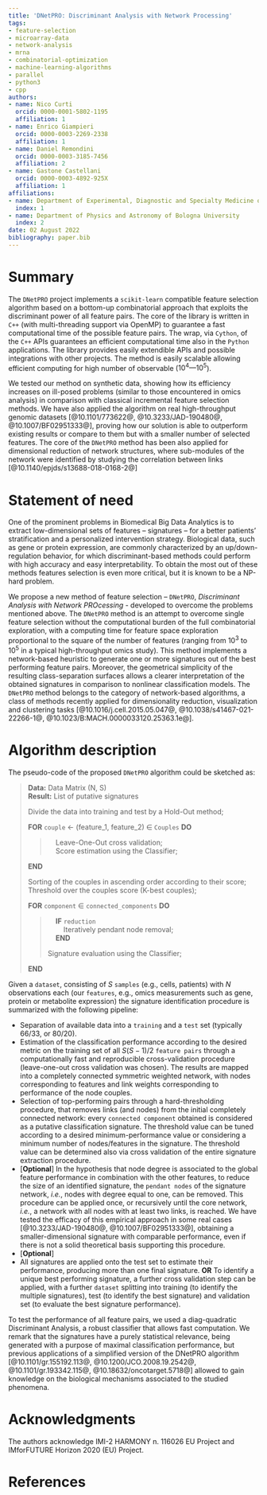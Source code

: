 ```yaml
---
title: 'DNetPRO: Discriminant Analysis with Network Processing'
tags:
- feature-selection
- microarray-data
- network-analysis
- mrna
- combinatorial-optimization
- machine-learning-algorithms
- parallel
- python3
- cpp
authors:
- name: Nico Curti
  orcid: 0000-0001-5802-1195
  affiliation: 1
- name: Enrico Giampieri
  orcid: 0000-0003-2269-2338
  affiliation: 1
- name: Daniel Remondini
  orcid: 0000-0003-3185-7456
  affiliation: 2
- name: Gastone Castellani
  orcid: 0000-0003-4892-925X
  affiliation: 1
affiliations:
- name: Department of Experimental, Diagnostic and Specialty Medicine of Bologna University
  index: 1
- name: Department of Physics and Astronomy of Bologna University
  index: 2
date: 02 August 2022
bibliography: paper.bib
---
```


# Summary

The `DNetPRO` project implements a `scikit-learn` compatible feature selection algorithm based on a bottom-up combinatorial approach that exploits the discriminant power of all feature pairs.
The core of the library is written in `C++` (with multi-threading support via OpenMP) to guarantee a fast computational time of the possible feature pairs.
The wrap, via `Cython`, of the `C++` APIs guarantees an efficient computational time also in the `Python` applications.
The library provides easily extendible APIs and possible integrations with other projects.
The method is easily scalable allowing efficient computing for high number of observable ($10^4—10^5$).

We tested our method on synthetic data, showing how its efficiency increases on ill-posed problems (similar to those encountered in omics analysis) in comparison with classical incremental feature selection methods.
We have also applied the algorithm on real high-throughput genomic datasets [@10.1101/773622@, @10.3233/JAD-190480@, @10.1007/BF02951333@], proving how our solution is able to outperform existing results or compare to them but with a smaller number of selected features.
The core of the `DNetPRO` method has been also applied for dimensional reduction of network structures, where sub-modules of the network were identified by studying the correlation between links [@10.1140/epjds/s13688-018-0168-2@]

# Statement of need

One of the prominent problems in Biomedical Big Data Analytics is to extract low-dimensional sets of features – signatures – for a better patients’ stratification and a personalized intervention strategy.
Biological data, such as gene or protein expression, are commonly characterized by an up/down-regulation behavior, for which discriminant-based methods could perform with high accuracy and easy interpretability.
To obtain the most out of these methods features selection is even more critical, but it is known to be a NP-hard problem.

We propose a new method of feature selection – `DNetPRO`, *Discriminant Analysis with Network PROcessing* - developed to overcome the problems mentioned above.
The `DNetPRO` method is an attempt to overcome single feature selection without the computational burden of the full combinatorial exploration, with a computing time for feature space exploration proportional to the square of the number of features (ranging from $10^3$ to $10^5$ in a typical high-throughput omics study).
This method implements a network-based heuristic to generate one or more signatures out of the best performing feature pairs.
Moreover, the geometrical simplicity of the resulting class-separation surfaces allows a clearer interpretation of the obtained signatures in comparison to nonlinear classification models.
The `DNetPRO` method belongs to the category of network-based algorithms, a class of methods recently applied for dimensionality reduction, visualization and clustering tasks [@10.1016/j.cell.2015.05.047@, @10.1038/s41467-021-22266-1@, @10.1023/B:MACH.0000033120.25363.1e@].

# Algorithm description

The pseudo-code of the proposed `DNetPRO` algorithm could be sketched as:

> **Data:** Data Matrix (N, S)\
> **Result:** List of putative signatures
>
> Divide the data into training and test by a Hold-Out method;
>
> **FOR** `couple` &larr; (feature_1, feature_2) &in; `Couples` **DO**
>> &nbsp;&nbsp;&nbsp;&nbsp;Leave-One-Out cross validation;\
>> &nbsp;&nbsp;&nbsp;&nbsp;Score estimation using the Classifier;
>
> **END**
>
> Sorting of the couples in ascending order according to their score;\
> Threshold over the couples score (K-best couples);
>
> **FOR** `component` &in; `connected_components` **DO**
>> &nbsp;&nbsp;&nbsp;&nbsp;**IF** `reduction`\
>> &nbsp;&nbsp;&nbsp;&nbsp;&nbsp;&nbsp;&nbsp;&nbsp;Iteratively pendant node removal;\
>>  &nbsp;&nbsp;&nbsp;&nbsp;**END**
>>
>> Signature evaluation using the Classifier;
>
> **END**

Given a `dataset`, consisting of $S$ `samples` (e.g., cells, patients) with $N$ observations each (our `features`, e.g., omics measurements such as gene, protein or metabolite expression) the signature identification procedure is summarized with the following pipeline:

* Separation of available data into a `training` and a `test` set (typically 66/33, or 80/20).
* Estimation of the classification performance according to the desired metric on the training set of all $S(S-1)/2$ `feature pairs` through a computationally fast and reproducible cross-validation procedure (leave-one-out cross validation was chosen).
  The results are mapped into a completely connected symmetric weighted network, with nodes corresponding to features and link weights corresponding to performance of the node couples.
* Selection of top-performing pairs through a hard-thresholding procedure, that removes links (and nodes) from the initial completely connected network: every `connected component` obtained is considered as a putative classification signature.
  The threshold value can be tuned according to a desired minimum-performance value or considering a minimum number of nodes/features  in the signature.
  The threshold value can be determined also via cross validation of the entire signature extraction procedure.
* [**Optional**] In the hypothesis that node degree is associated to the global feature performance in combination with the other features, to reduce the size of an identified signature, the `pendant nodes` of the signature network, *i.e.*, nodes with degree equal to one, can be removed.
  This procedure can be applied once, or recursively until the core network, *i.e.*, a network with all nodes with at least two links, is reached.
  We have tested the efficacy of this empirical approach in some real cases [@10.3233/JAD-190480@, @10.1007/BF02951333@], obtaining a smaller-dimensional signature with comparable performance, even if there is not a solid theoretical basis supporting this procedure.
* [**Optional**]
* All signatures are applied onto the test set to estimate their performance, producing more than one final signature.
  **OR**
  To identify a unique best performing signature, a further cross validation step can be applied, with a further `dataset` splitting into training (to identify the multiple signatures), test (to identify the best signature) and validation set (to evaluate the best signature performance).

To test the performance of all feature pairs, we used a diag-quadratic Discriminant Analysis, a robust classifier that allows fast computation.
We remark that the signatures have a purely statistical relevance, being generated with a purpose of maximal classification performance, but previous applications of a simplified version of the DNetPRO algorithm [@10.1101/gr.155192.113@, @10.1200/JCO.2008.19.2542@, @10.1101/gr.193342.115@, @10.18632/oncotarget.5718@] allowed to gain knowledge on the biological mechanisms associated to the studied phenomena.

# Acknowledgments

The authors acknowledge IMI-2 HARMONY n. 116026 EU Project and IMforFUTURE Horizon 2020 (EU) Project.

# References
